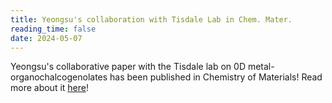 ```yaml
---
title: Yeongsu's collaboration with Tisdale Lab in Chem. Mater.
reading_time: false
date: 2024-05-07
---
```

Yeongsu's collaborative paper with the Tisdale lab on 0D metal-organochalcogenolates has been published in Chemistry of Materials! Read more about it [here](/publication/khamlue-heterocyclic-2024/)!

<!--more-->
